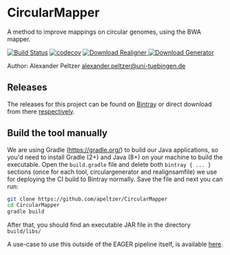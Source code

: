 # CircularMapper
A method to improve mappings on circular genomes, using the BWA mapper.

[![Build Status](https://lambda.informatik.uni-tuebingen.de/jenkins/buildStatus/icon?job=CircularMapper)](https://lambda.informatik.uni-tuebingen.de/jenkins/view/EAGER/job/CircularMapper/)
[![codecov](https://codecov.io/gh/apeltzer/CircularMapper/branch/master/graph/badge.svg)](https://codecov.io/gh/apeltzer/CircularMapper)
[ ![Download Realigner](https://api.bintray.com/packages/apeltzer/EAGER/CircularMapper.Realigner/images/download.svg) ](https://bintray.com/apeltzer/EAGER/CircularMapper.Realigner/_latestVersion)
[ ![Download Generator](https://api.bintray.com/packages/apeltzer/EAGER/CircularMapper.Generator/images/download.svg) ](https://bintray.com/apeltzer/EAGER/CircularMapper.Generator/_latestVersion)

Author: Alexander Peltzer <alexander.peltzer@uni-tuebingen.de>

## Releases

The releases for this project can be found on [Bintray](https://bintray.com/apeltzer/EAGER/) or direct download from there [respectively](https://dl.bintray.com/apeltzer/EAGER/com/uni-tuebingen/de/it/eager/).

## Build the tool manually

We are using Gradle (https://gradle.org/) to build our Java applications, so you'd need to install Gradle (2+) and Java (8+) on your machine to build the executable. Open the ``build.gradle`` file and delete both `bintray { ... }` sections (once for each tool, circulargenerator and realignsamfile) we use for deploying the CI build to Bintray normally. Save the file and next you can run:

```bash
git clone https://github.com/apeltzer/CircularMapper
cd CircularMapper
gradle build 
```
After that, you should find an executable JAR file in the directory `build/libs/`

A use-case to use this outside of the EAGER pipeline itself, is available [here](http://circularmapper.readthedocs.io/en/latest/). 
